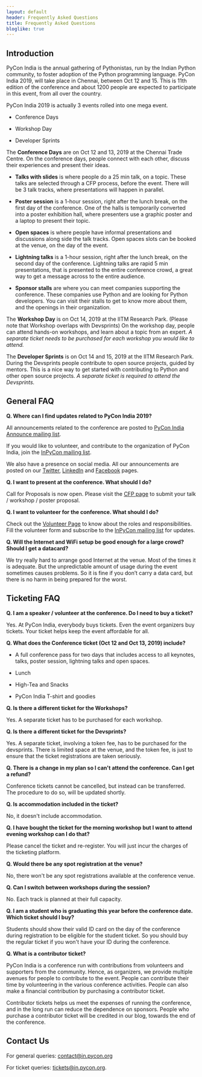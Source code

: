 ```yaml
---
layout: default
header: Frequently Asked Questions
title: Frequently Asked Questions
bloglike: true
---
```


## Introduction

PyCon India is the annual gathering of Pythonistas, run by the Indian
Python community, to foster adoption of the Python programming
language. PyCon India 2019, will take place in Chennai, between Oct
12 and 15. This is 11th edition of the conference and about 1200
people are expected to participate in this event, from all over the
country.

PyCon India 2019 is actually 3 events rolled into one mega event.

  * Conference Days
  
  * Workshop Day
  
  * Developer Sprints

The **Conference Days** are on Oct 12 and 13, 2019 at the Chennai Trade
Centre. On the conference days, people connect with each other,
discuss their experiences and present their ideas.

  * **Talks with slides** is where people do a 25 min talk, on a
    topic. These talks are selected through a CFP process, before the
    event. There will be 3 talk tracks, where presentations will
    happen in parallel.

  * **Poster session** is a 1-hour session, right after the lunch break,
    on the first day of the conference. One of the halls is
    temporarily converted into a poster exhibition hall, where
    presenters use a graphic poster and a laptop to present their
    topic.
  
  * **Open spaces** is where people have informal presentations and
    discussions along side the talk tracks. Open spaces slots can be
    booked at the venue, on the day of the event.

  * **Lightning talks** is a 1-hour session, right after the lunch break,
    on the second day of the conference. Lightning talks are rapid 5
    min presentations, that is presented to the entire conference
    crowd, a great way to get a message across to the entire audience.

  * **Sponsor stalls** are where you can meet companies supporting the
    conference. These companies use Python and are looking for Python
    developers. You can visit their stalls to get to know more about
    them, and the openings in their organization.

The **Workshop Day** is on Oct 14, 2019 at the IITM Research Park. (Please
note that Workshop overlaps with Devsprints) On the workshop day,
people can attend hands-on workshops, and learn about a topic from an
expert. *A separate ticket needs to be purchased for each workshop you
would like to attend.*

The **Developer Sprints** is on Oct 14 and 15, 2019 at the IITM Research
Park. During the Devsprints people contribute to open source projects,
guided by mentors. This is a nice way to get started with contributing
to Python and other open source projects. *A separate ticket is
required to attend the Devsprints.*

## General FAQ

**Q. Where can I find updates related to PyCon India 2019?**

All announcements related to the conference are posted to [PyCon India
Announce mailing
list](https://mail.python.org/mailman3/lists/inpycon-announce.python.org/).

If you would like to volunteer, and contribute to the organization of
PyCon India, join the [InPyCon mailing
list](https://mail.python.org/mailman/listinfo/inpycon).

We also have a presence on social media. All our announcements are
posted on our [Twitter](https://twitter.com/pyconindia),
[LinkedIn](https://linkedin.com/company/pyconindia) and
[Facebook](https://www.facebook.com/PyConIndia/) pages.

**Q. I want to present at the conference. What should I do?**

Call for Proposals is now open. Please visit the [CFP
page](/2019/submit-a-proposal.html) to submit your talk / workshop /
poster proposal.

**Q. I want to volunteer for the conference. What should I do?**

Check out the [Volunteer
Page](https://in.pycon.org/blog/2019/volunteering-for-pycon-india-2019.html)
to know about the roles and responsibilities. Fill the volunteer form
and subscribe to the [InPyCon mailing
list](https://mail.python.org/mailman/listinfo/inpycon) for updates.

**Q. Will the Internet and WiFi setup be good enough for a large crowd? Should I get a datacard?**

We try really hard to arrange good Internet at the venue. Most of the
times it is adequate. But the unpredictable amount of usage during the
event sometimes causes problems. So it is fine if you don’t carry a
data card, but there is no harm in being prepared for the worst.

## Ticketing FAQ

**Q. I am a speaker / volunteer at the conference. Do I need to buy a ticket?**

Yes. At PyCon India, everybody buys tickets. Even the event organizers
buy tickets. Your ticket helps keep the event affordable for all.

**Q. What does the Conference ticket (Oct 12 and Oct 13, 2019) include?**

  * A full conference pass for two days that includes access to all
    keynotes, talks, poster session, lightning talks and open spaces.
    
  * Lunch
  
  * High-Tea and Snacks
  
  * PyCon India T-shirt and goodies

**Q. Is there a different ticket for the Workshops?**

Yes. A separate ticket has to be purchased for each workshop.

**Q. Is there a different ticket for the Devsprints?**

Yes. A separate ticket, involving a token fee, has to be purchased for
the devsprints. There is limited space at the venue, and the token
fee, is just to ensure that the ticket registrations are taken
seriously.

**Q. There is a change in my plan so I can't attend the
conference. Can I get a refund?**

Conference tickets cannot be cancelled, but instead can be
transferred. The procedure to do so, will be updated shortly.

**Q. Is accommodation included in the ticket?**

No, it doesn't include accommodation.

**Q. I have bought the ticket for the morning workshop but I want to
attend evening workshop can I do that?**

Please cancel the ticket and re-register. You will just incur the
charges of the ticketing platform.

**Q. Would there be any spot registration at the venue?**

No, there won't be any spot registrations available at the conference
venue.

**Q. Can I switch between workshops during the session?**

No. Each track is planned at their full capacity.

**Q. I am a student who is graduating this year before the conference
date. Which ticket should I buy?**

Students should show their valid ID card on the day of the conference
during registration to be eligible for the student ticket. So you
should buy the regular ticket if you won't have your ID during the
conference.

**Q. What is a contributor ticket?**

PyCon India is a conference run with contributions from volunteers and
supporters from the community. Hence, as organizers, we provide
multiple avenues for people to contribute to the event. People can
contribute their time by volunteering in the various conference
activities. People can also make a financial contribution by
purchasing a contributor ticket.

Contributor tickets helps us meet the expenses of running the
conference, and in the long run can reduce the dependence on
sponsors. People who purchase a contributor ticket will be credited in
our blog, towards the end of the conference.

## Contact Us

For general queries: [contact@in.pycon.org](mailto:contact@in.pycon.org)

For ticket queries: [tickets@in.pycon.org](mailto:tickets@in.pycon.org).

